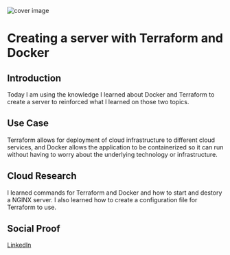 ![cover image](https://i.ibb.co/bPZJhjB/cover.png)

# Creating a server with Terraform and Docker

## Introduction

Today I am using the knowledge I learned about Docker and Terraform to create a server to reinforced what I learned on those two topics.

## Use Case

Terraform allows for deployment of cloud infrastructure to different cloud services, and Docker allows the application to be containerized so it can run without having to worry about the underlying technology or infrastructure.

## Cloud Research

I learned commands for Terraform and Docker and how to start and destory a NGINX server. I also learned how to create a 
configuration file for Terraform to use.

## Social Proof

[LinkedIn](https://www.linkedin.com/posts/rockyle98_100daysofcloud-docker-terraform-activity-6813451755976736768-tCC0)